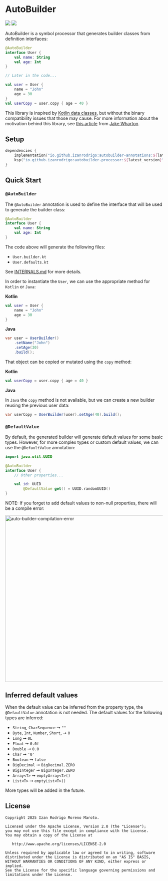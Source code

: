 # AutoBuilder
<a href="https://central.sonatype.com/artifact/io.github.izanrodrigo/autobuilder-annotations" target="_blank"><img src="https://img.shields.io/maven-central/v/io.github.izanrodrigo/autobuilder-annotations?label=autobuilder-annotations"/><a/>
<a href="https://central.sonatype.com/artifact/io.github.izanrodrigo/autobuilder-processor" target="_blank"><img src="https://img.shields.io/maven-central/v/io.github.izanrodrigo/autobuilder-processor?label=autobuilder-processor"/><a/>

AutoBuilder is a symbol processor that generates builder classes from definition interfaces:

```kotlin
@AutoBuilder
interface User {
    val name: String
    val age: Int
}

// Later in the code...

val user = User {
    name = "John"
    age = 30
}
val userCopy = user.copy { age = 40 }
```

This library is inspired by [Kotlin data classes](https://kotlinlang.org/docs/data-classes.html), but without the binary compatibility issues that those may cause.
For more information about the motivation behind this library, see [this article](https://jakewharton.com/public-api-challenges-in-kotlin/) from [Jake Wharton](https://jakewharton.com/).

## Setup

```kotlin
dependencies {
    implementation("io.github.izanrodrigo:autobuilder-annotations:${latest_version}")
    ksp("io.github.izanrodrigo:autobuilder-processor:${latest_version}")
}
```

## Quick Start

### `@AutoBuilder`
The `@AutoBuilder` annotation is used to define the interface that will be used to generate the builder class:

```kotlin
@AutoBuilder
interface User {
    val name: String
    val age: Int
}
```

The code above will generate the following files:
- `User.builder.kt`
- `User.defaults.kt`

See [INTERNALS.md](https://github.com/IzanRodrigo/auto-builder/blob/main/INTERNALS.md) for more details.

In order to instantiate the `User`, we can use the appropriate method for `Kotlin` or `Java`:

**Kotlin**
```kotlin
val user = User {
    name = "John"
    age = 30
}
```

**Java**
```java
var user = UserBuilder()
    .setName("John")
    .setAge(30)
    .build();
```

That object can be copied or mutated using the `copy` method:

**Kotlin**
```kotlin
val userCopy = user.copy { age = 40 }
```

**Java** 

In `Java` the `copy` method is not available, but we can create a new builder reusing the previous user data:

```java
var userCopy = UserBuilder(user).setAge(40).build();
```

### `@DefaultValue`
By default, the generated builder will generate default values for some basic types.
However, for more complex types or custom default values, we can use the `@DefaultValue` annotation:

```kotlin
import java.util.UUID

@AutoBuilder
interface User {
    // Other properties...

    val id: UUID
        @DefaultValue get() = UUID.randomUUID()
}
```

NOTE: If you forget to add default values to non-null properties, there will be a compile error:

<img width="532" alt="auto-builder-compilation-error" src="https://github.com/user-attachments/assets/b2a0e5ce-e352-431e-ba84-9af6765d9445" />

## Inferred default values
When the default value can be inferred from the property type, the `@DefaultValue` annotation is not needed.
The default values for the following types are inferred:
- `String`, `CharSequence` ➞ `""`
- `Byte`, `Int`, `Number`, `Short`, ➞ `0`
- `Long` ➞ `0L`
- `Float` ➞ `0.0f`
- `Double` ➞ `0.0`
- `Char` ➞ `'0'`
- `Boolean` ➞ `false`
- `BigDecimal` ➞ `BigDecimal.ZERO`
- `BigInteger` ➞ `BigInteger.ZERO`
- `Array<T>` ➞ `emptyArray<T>()`
- `List<T>` ➞ `emptyList<T>()`

More types will be added in the future.

## License

    Copyright 2025 Izan Rodrigo Moreno Maroto.

    Licensed under the Apache License, Version 2.0 (the "License");
    you may not use this file except in compliance with the License.
    You may obtain a copy of the License at

       http://www.apache.org/licenses/LICENSE-2.0

    Unless required by applicable law or agreed to in writing, software
    distributed under the License is distributed on an "AS IS" BASIS,
    WITHOUT WARRANTIES OR CONDITIONS OF ANY KIND, either express or implied.
    See the License for the specific language governing permissions and
    limitations under the License.

